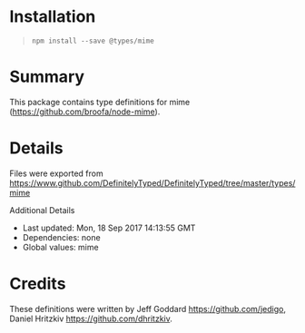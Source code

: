 # Installation
> `npm install --save @types/mime`

# Summary
This package contains type definitions for mime (https://github.com/broofa/node-mime).

# Details
Files were exported from https://www.github.com/DefinitelyTyped/DefinitelyTyped/tree/master/types/mime

Additional Details
 * Last updated: Mon, 18 Sep 2017 14:13:55 GMT
 * Dependencies: none
 * Global values: mime

# Credits
These definitions were written by Jeff Goddard <https://github.com/jedigo>, Daniel Hritzkiv <https://github.com/dhritzkiv>.

